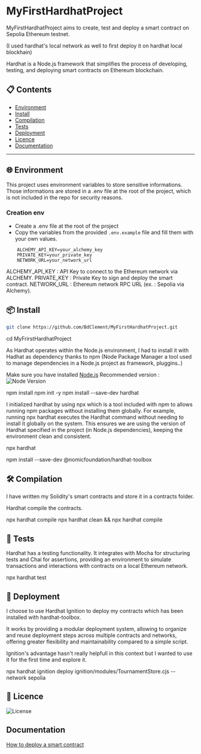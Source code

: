 
# MyFirstHardhatProject

MyFirstHardhatProject aims to create, test and deploy a smart contract on Sepolia Ethereum testnet. 

(I used hardhat's local network as well to first deploy it on hardhat local blockhain)

Hardhat is a Node.js framework that simplifies the process of developing, testing, and deploying smart contracts on Ethereum blockchain.

## 📋 Contents
- [Environment](#-environment)
- [Install](#-install)
- [Compilation](#-compilation)
- [Tests](#-tests)
- [Deployment](#-deployment)
- [Licence](#-licence)
- [Documentation](#documentation)

---

## 🌐 Environment

This project uses environment variables to store sensitive informations. Those informations are stored in a .env file at the root of the project, which is not included in the repo for security reasons.

### Creation env
- Create a .env file at the root of the project
- Copy the variables from the provided `.env.example` file and fill them with your own values.

```plaintext
    ALCHEMY_API_KEY=your_alchemy_key
    PRIVATE_KEY=your_private_key
    NETWORK_URL=your_network_url
```

ALCHEMY_API_KEY : API Key to connect to the Ethereum network via ALCHEMY.
PRIVATE_KEY : Private Key to sign and deploy the smart contract.
NETWORK_URL : Ethereum network RPC URL (ex. : Sepolia via Alchemy).

## 📦 Install
```bash
git clone https://github.com/BdClement/MyFirstHardhatProject.git
```

cd MyFrirstHardhatProject

As Hardhat operates within the Node.js environment, I had to install it with Hadhat as dependency thanks to npm (Node Package Manager a tool used to manage dependencies in a Node.js project as framework, pluggins..)

Make sure you have installed [Node.js](https://nodejs.org/) 
Recommended version  : ![Node Version](https://img.shields.io/badge/node-20.x-green)

npm install
npm init -y
npm install --save-dev hardhat


I initialized hardhat by using npx which is a tool included with npm to allows running npm packages without installing them globally. For example, running npx hardhat executes the Hardhat command without needing to install it globally on the system. This ensures we are using the version of Hardhat specified in the project (in Node.js dependencies), keeping the environment clean and consistent.

npx hardhat

npm install --save-dev @nomicfoundation/hardhat-toolbox

## 🛠 Compilation

I have written my Solidity's smart contracts and store it in a contracts folder. 

Hardhat compile the contracts.

npx hardhat compile
npx hardhat clean && npx hardhat compile 

## 🧪 Tests

Hardhat has a testing functionality. It integrates with Mocha for structuring tests and Chai for assertions, providing an environment to simulate transactions and interactions with contracts on a local Ethereum network.

npx hardhat test

## 🔧 Deployment

I choose to use Hardhat Ignition to deploy my contracts which has been installed with hardhat-toolbox.

It works by providing a modular deployment system, allowing to organize and reuse deployment steps across multiple contracts and networks, offering greater flexibility and maintainability compared to a simple script.

Ignition's advantage hasn't really helpfull in this context but I wanted to use it for the first time and explore it.

npx hardhat ignition deploy ignition/modules/TournamentStore.cjs --network sepolia



## 📄 Licence
![License](https://img.shields.io/badge/license-MIT-green)

 
## Documentation

[How to deploy a smart contract](https://docs.alchemy.com/docs/how-to-deploy-a-smart-contract-to-the-sepolia-testnet)

